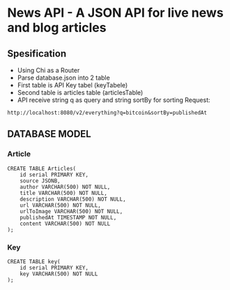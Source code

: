 # News API - A JSON API for live news and blog articles

## Spesification
- Using Chi as a Router
- Parse database.json into 2 table
- First table is API Key tabel (keyTabele)
- Second table is articles table (articlesTable)
- API receive string q as query and string sortBy for sorting 
Request:
```
http://localhost:8080/v2/everything?q=bitcoin&sortBy=publishedAt
```

## DATABASE MODEL

### Article
```
CREATE TABLE Articles(
    id serial PRIMARY KEY,
    source JSONB,
    author VARCHAR(500) NOT NULL,
    title VARCHAR(500) NOT NULL,
    description VARCHAR(500) NOT NULL,
    url VARCHAR(500) NOT NULL,
    urlToImage VARCHAR(500) NOT NULL,
    publishedAt TIMESTAMP NOT NULL,
    content VARCHAR(500) NOT NULL 
);
```

### Key
```
CREATE TABLE key(
    id serial PRIMARY KEY,
    key VARCHAR(500) NOT NULL
);
```